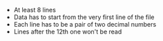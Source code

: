 - At least 8 lines
- Data has to start from the very first line of the file
- Each line has to be a pair of two decimal numbers
- Lines after the 12th one won't be read
